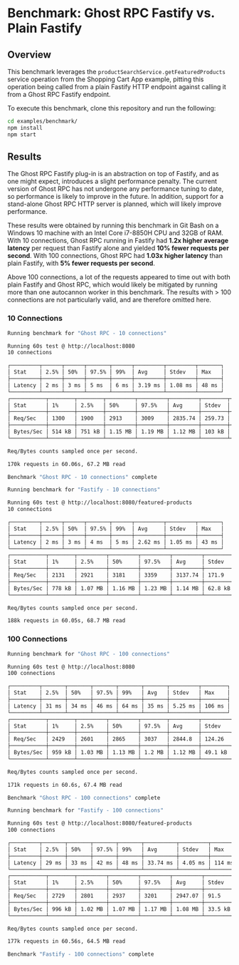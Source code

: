 # Benchmark: Ghost RPC Fastify vs. Plain Fastify

## Overview

This benchmark leverages the `productSearchService.getFeaturedProducts` service operation from the Shopping Cart App example, pitting this operation being called from a plain Fastify HTTP endpoint against calling it from a Ghost RPC Fastify endpoint.

To execute this benchmark, clone this repository and run the following:

```bash
cd examples/benchmark/
npm install
npm start
```

## Results

 The Ghost RPC Fastify plug-in is an abstraction on top of Fastify, and as one might expect, introduces a slight performance penalty. The current version of Ghost RPC has not undergone any performance tuning to date, so performance is likely to improve in the future. In addition, support for a stand-alone Ghost RPC HTTP server is planned, which will likely improve performance.

These results were obtained by running this benchmark in Git Bash on a Windows 10 machine with an Intel Core i7-8850H CPU and 32GB of RAM. With 10 connections, Ghost RPC running in Fastify had **1.2x higher average latency** per request than Fastify alone and yielded **10% fewer requests per second**. With 100 connections, Ghost RPC had **1.03x higher latency** than plain Fastify, with **5% fewer requests per second**.

Above 100 connections, a lot of the requests appeared to time out with both plain Fastify and Ghost RPC, which would likely be mitigated by running more than one autocannon worker in this benchmark. The results with > 100 connections are not particularly valid, and are therefore omitted here.

### 10 Connections

```bash
Running benchmark for "Ghost RPC - 10 connections"

Running 60s test @ http://localhost:8080
10 connections

┌─────────┬──────┬──────┬───────┬──────┬─────────┬─────────┬───────┐
│ Stat    │ 2.5% │ 50%  │ 97.5% │ 99%  │ Avg     │ Stdev   │ Max   │
├─────────┼──────┼──────┼───────┼──────┼─────────┼─────────┼───────┤
│ Latency │ 2 ms │ 3 ms │ 5 ms  │ 6 ms │ 3.19 ms │ 1.08 ms │ 48 ms │
└─────────┴──────┴──────┴───────┴──────┴─────────┴─────────┴───────┘
┌───────────┬────────┬────────┬─────────┬─────────┬─────────┬────────┬────────┐
│ Stat      │ 1%     │ 2.5%   │ 50%     │ 97.5%   │ Avg     │ Stdev  │ Min    │
├───────────┼────────┼────────┼─────────┼─────────┼─────────┼────────┼────────┤
│ Req/Sec   │ 1300   │ 1900   │ 2913    │ 3009    │ 2835.74 │ 259.73 │ 1300   │
├───────────┼────────┼────────┼─────────┼─────────┼─────────┼────────┼────────┤
│ Bytes/Sec │ 514 kB │ 751 kB │ 1.15 MB │ 1.19 MB │ 1.12 MB │ 103 kB │ 514 kB │
└───────────┴────────┴────────┴─────────┴─────────┴─────────┴────────┴────────┘

Req/Bytes counts sampled once per second.

170k requests in 60.06s, 67.2 MB read

Benchmark "Ghost RPC - 10 connections" complete
```

```bash
Running benchmark for "Fastify - 10 connections"

Running 60s test @ http://localhost:8080/featured-products
10 connections

┌─────────┬──────┬──────┬───────┬──────┬─────────┬─────────┬───────┐
│ Stat    │ 2.5% │ 50%  │ 97.5% │ 99%  │ Avg     │ Stdev   │ Max   │
├─────────┼──────┼──────┼───────┼──────┼─────────┼─────────┼───────┤
│ Latency │ 2 ms │ 3 ms │ 4 ms  │ 5 ms │ 2.62 ms │ 1.05 ms │ 43 ms │
└─────────┴──────┴──────┴───────┴──────┴─────────┴─────────┴───────┘
┌───────────┬────────┬─────────┬─────────┬─────────┬─────────┬─────────┬────────┐
│ Stat      │ 1%     │ 2.5%    │ 50%     │ 97.5%   │ Avg     │ Stdev   │ Min    │
├───────────┼────────┼─────────┼─────────┼─────────┼─────────┼─────────┼────────┤
│ Req/Sec   │ 2131   │ 2921    │ 3181    │ 3359    │ 3137.74 │ 171.9   │ 2130   │
├───────────┼────────┼─────────┼─────────┼─────────┼─────────┼─────────┼────────┤
│ Bytes/Sec │ 778 kB │ 1.07 MB │ 1.16 MB │ 1.23 MB │ 1.14 MB │ 62.8 kB │ 777 kB │
└───────────┴────────┴─────────┴─────────┴─────────┴─────────┴─────────┴────────┘

Req/Bytes counts sampled once per second.

188k requests in 60.05s, 68.7 MB read
```

### 100 Connections

```bash
Running benchmark for "Ghost RPC - 100 connections"

Running 60s test @ http://localhost:8080
100 connections

┌─────────┬───────┬───────┬───────┬───────┬───────┬─────────┬────────┐
│ Stat    │ 2.5%  │ 50%   │ 97.5% │ 99%   │ Avg   │ Stdev   │ Max    │
├─────────┼───────┼───────┼───────┼───────┼───────┼─────────┼────────┤
│ Latency │ 31 ms │ 34 ms │ 46 ms │ 64 ms │ 35 ms │ 5.25 ms │ 106 ms │
└─────────┴───────┴───────┴───────┴───────┴───────┴─────────┴────────┘
┌───────────┬────────┬─────────┬─────────┬────────┬─────────┬─────────┬────────┐
│ Stat      │ 1%     │ 2.5%    │ 50%     │ 97.5%  │ Avg     │ Stdev   │ Min    │
├───────────┼────────┼─────────┼─────────┼────────┼─────────┼─────────┼────────┤
│ Req/Sec   │ 2429   │ 2601    │ 2865    │ 3037   │ 2844.8  │ 124.26  │ 2428   │
├───────────┼────────┼─────────┼─────────┼────────┼─────────┼─────────┼────────┤
│ Bytes/Sec │ 959 kB │ 1.03 MB │ 1.13 MB │ 1.2 MB │ 1.12 MB │ 49.1 kB │ 959 kB │
└───────────┴────────┴─────────┴─────────┴────────┴─────────┴─────────┴────────┘

Req/Bytes counts sampled once per second.

171k requests in 60.6s, 67.4 MB read
```

```bash
Benchmark "Ghost RPC - 100 connections" complete

Running benchmark for "Fastify - 100 connections"

Running 60s test @ http://localhost:8080/featured-products
100 connections

┌─────────┬───────┬───────┬───────┬───────┬──────────┬─────────┬────────┐
│ Stat    │ 2.5%  │ 50%   │ 97.5% │ 99%   │ Avg      │ Stdev   │ Max    │
├─────────┼───────┼───────┼───────┼───────┼──────────┼─────────┼────────┤
│ Latency │ 29 ms │ 33 ms │ 42 ms │ 48 ms │ 33.74 ms │ 4.05 ms │ 114 ms │
└─────────┴───────┴───────┴───────┴───────┴──────────┴─────────┴────────┘
┌───────────┬────────┬─────────┬─────────┬─────────┬─────────┬─────────┬────────┐
│ Stat      │ 1%     │ 2.5%    │ 50%     │ 97.5%   │ Avg     │ Stdev   │ Min    │
├───────────┼────────┼─────────┼─────────┼─────────┼─────────┼─────────┼────────┤
│ Req/Sec   │ 2729   │ 2801    │ 2937    │ 3201    │ 2947.07 │ 91.5    │ 2728   │
├───────────┼────────┼─────────┼─────────┼─────────┼─────────┼─────────┼────────┤
│ Bytes/Sec │ 996 kB │ 1.02 MB │ 1.07 MB │ 1.17 MB │ 1.08 MB │ 33.5 kB │ 996 kB │
└───────────┴────────┴─────────┴─────────┴─────────┴─────────┴─────────┴────────┘

Req/Bytes counts sampled once per second.

177k requests in 60.56s, 64.5 MB read

Benchmark "Fastify - 100 connections" complete
```
